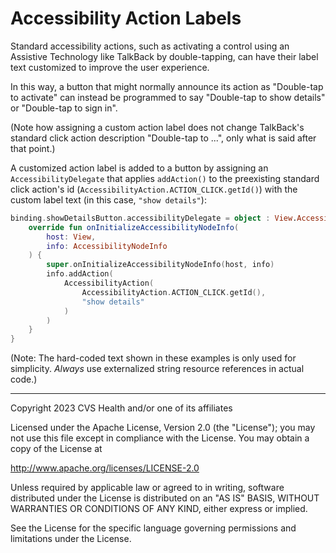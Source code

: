 # Accessibility Action Labels
Standard accessibility actions, such as activating a control using an Assistive Technology like TalkBack by double-tapping, can have their label text customized to improve the user experience.

In this way, a button that might normally announce its action as "Double-tap to activate" can instead be programmed to say "Double-tap to show details" or "Double-tap to sign in". 

(Note how assigning a custom action label does not change TalkBack's standard click action description "Double-tap to ...", only what is said after that point.)

A customized action label is added to a button by assigning an `AccessibilityDelegate` that applies `addAction()` to the preexisting standard click action's id (`AccessibilityAction.ACTION_CLICK.getId()`) with the custom label text (in this case, `"show details"`):

```kotlin
binding.showDetailsButton.accessibilityDelegate = object : View.AccessibilityDelegate() {
    override fun onInitializeAccessibilityNodeInfo(
        host: View,
        info: AccessibilityNodeInfo
    ) {
        super.onInitializeAccessibilityNodeInfo(host, info)
        info.addAction(
            AccessibilityAction(
                AccessibilityAction.ACTION_CLICK.getId(),
                "show details"
            )
        )
    }
}
```

(Note: The hard-coded text shown in these examples is only used for simplicity. _Always_ use externalized string resource references in actual code.)

----

Copyright 2023 CVS Health and/or one of its affiliates
   
Licensed under the Apache License, Version 2.0 (the "License");
you may not use this file except in compliance with the License.
You may obtain a copy of the License at

http://www.apache.org/licenses/LICENSE-2.0
       
Unless required by applicable law or agreed to in writing, software
distributed under the License is distributed on an "AS IS" BASIS,
WITHOUT WARRANTIES OR CONDITIONS OF ANY KIND, either express or implied.
   
See the License for the specific language governing permissions and
limitations under the License.
